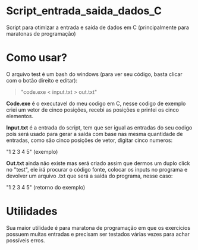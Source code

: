 # Script_entrada_saida_dados_C

Script para otimizar a entrada e saída de dados em C (principalmente para maratonas de programação)

# Como usar?

O arquivo test é um bash do windows (para ver seu código, basta clicar com o botão direito e editar):

>"code.exe < input.txt > out.txt"

**Code.exe** é o executavel do meu codigo em C, nesse codigo de exemplo criei um vetor de cinco posições, recebi as posições e printei os cinco elementos.

**Input.txt** é a entrada do script, tem que ser igual as entradas do seu codigo pois será usado para gerar a saída com base nas mesma quantidade de entradas, como são cinco posições de vetor, digitar cinco numeros:

"1 2 3 4 5" (exemplo)

**Out.txt** ainda não existe mas será criado assim que dermos um duplo click no "test", ele irá procurar o código fonte, colocar os inputs no programa e devolver um arquivo .txt que será a saída do programa, nesse caso:

"1 2 3 4 5" (retorno do exemplo)

# Utilidades

Sua maior utilidade é para maratona de programação em que os exercícios possuem muitas entradas e precisam ser testados várias vezes para achar possíveis erros.
